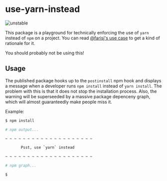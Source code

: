 # use-yarn-instead

![unstable](https://img.shields.io/badge/status-unstable-yellow.svg)

This package is a playground for technically enforcing the use of `yarn` instead of `npm` on a project. You can read [@farisj's use case](https://github.com/alexanderwallin/use-yarn-instead/issues/1#issuecomment-277493922) to get a kind of rationale for it.

You should probably not be using this!

## Usage

The published package hooks up to the `postinstall` npm hook and displays a message when a developer runs `npm install` instead of `yarn install`. The problem with this is that it does not stop the installation process. Also, the warning will be superseeded by a massive package depenceny graph, which will almost guaranteedly make people miss it.

Example:

```sh
$ npm install

# npm output...

~ ~ ~ ~ ~ ~ ~ ~ ~ ~ ~ ~ ~ ~ ~ ~ ~ ~ ~ ~

       Psst, use `yarn` instead

~ ~ ~ ~ ~ ~ ~ ~ ~ ~ ~ ~ ~ ~ ~ ~ ~ ~ ~ ~

# npm graph...

$
```

